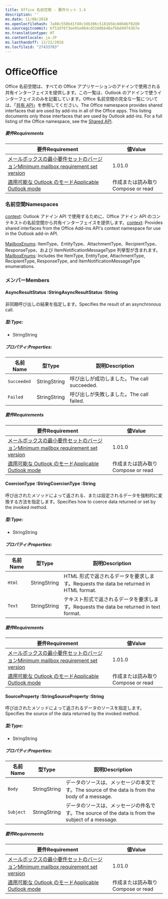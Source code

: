 ```yaml
---
title: Office 名前空間 - 要件セット 1.4
description: ''
ms.date: 11/08/2018
ms.openlocfilehash: 7a86c550bd1f40c3db306c518165bc60b8bf0280
ms.sourcegitcommit: 6f53df6f3ee91e084cd5160bb48afbbd49743b7e
ms.translationtype: HT
ms.contentlocale: ja-JP
ms.lasthandoff: 12/22/2018
ms.locfileid: "27433783"
---
```

# <a name="office"></a><span data-ttu-id="e2b75-102">Office</span><span class="sxs-lookup"><span data-stu-id="e2b75-102">Office</span></span>

<span data-ttu-id="e2b75-p101">Office 名前空間は、すべての Office アプリケーションのアドインで使用される共有インターフェイスを提供します。この一覧は、Outlook のアドインで使うインターフェイスのみを記載しています。Office 名前空間の完全な一覧については、「[共有 API](/javascript/api/office)」を参照してください。</span><span class="sxs-lookup"><span data-stu-id="e2b75-p101">The Office namespace provides shared interfaces that are used by add-ins in all of the Office apps. This listing documents only those interfaces that are used by Outlook add-ins. For a full listing of the Office namespace, see the [Shared API](/javascript/api/office).</span></span>

##### <a name="requirements"></a><span data-ttu-id="e2b75-105">要件</span><span class="sxs-lookup"><span data-stu-id="e2b75-105">Requirements</span></span>

|<span data-ttu-id="e2b75-106">要件</span><span class="sxs-lookup"><span data-stu-id="e2b75-106">Requirement</span></span>| <span data-ttu-id="e2b75-107">値</span><span class="sxs-lookup"><span data-stu-id="e2b75-107">Value</span></span>|
|---|---|
|[<span data-ttu-id="e2b75-108">メールボックスの最小要件セットのバージョン</span><span class="sxs-lookup"><span data-stu-id="e2b75-108">Minimum mailbox requirement set version</span></span>](/office/dev/add-ins/reference/requirement-sets/outlook-api-requirement-sets)| <span data-ttu-id="e2b75-109">1.0</span><span class="sxs-lookup"><span data-stu-id="e2b75-109">1.0</span></span>|
|[<span data-ttu-id="e2b75-110">適用可能な Outlook のモード</span><span class="sxs-lookup"><span data-stu-id="e2b75-110">Applicable Outlook mode</span></span>](https://docs.microsoft.com/outlook/add-ins/#extension-points)| <span data-ttu-id="e2b75-111">作成または読み取り</span><span class="sxs-lookup"><span data-stu-id="e2b75-111">Compose or read</span></span>|

### <a name="namespaces"></a><span data-ttu-id="e2b75-112">名前空間</span><span class="sxs-lookup"><span data-stu-id="e2b75-112">Namespaces</span></span>

<span data-ttu-id="e2b75-113">[context](Office.context.md): Outlook アドイン API で使用するために、Office アドイン API のコンテキストの名前空間から共有インターフェイスを提供します。</span><span class="sxs-lookup"><span data-stu-id="e2b75-113">[context](Office.context.md): Provides shared interfaces from the Office Add-ins API's context namespace for use in the Outlook add-in API.</span></span>

<span data-ttu-id="e2b75-114">[MailboxEnums](/javascript/api/outlook/office.mailboxenums.attachmenttype): ItemType、EntityType、AttachmentType、RecipientType、ResponseType、および ItemNotificationMessageType 列挙型が含まれます。</span><span class="sxs-lookup"><span data-stu-id="e2b75-114">[MailboxEnums](/javascript/api/outlook/office.mailboxenums.attachmenttype): Includes the ItemType, EntityType, AttachmentType, RecipientType, ResponseType, and ItemNotificationMessageType enumerations.</span></span>

### <a name="members"></a><span data-ttu-id="e2b75-115">メンバー</span><span class="sxs-lookup"><span data-stu-id="e2b75-115">Members</span></span>

####  <a name="asyncresultstatus-string"></a><span data-ttu-id="e2b75-116">AsyncResultStatus :String</span><span class="sxs-lookup"><span data-stu-id="e2b75-116">AsyncResultStatus :String</span></span>

<span data-ttu-id="e2b75-117">非同期呼び出しの結果を指定します。</span><span class="sxs-lookup"><span data-stu-id="e2b75-117">Specifies the result of an asynchronous call.</span></span>

##### <a name="type"></a><span data-ttu-id="e2b75-118">型:</span><span class="sxs-lookup"><span data-stu-id="e2b75-118">Type:</span></span>

*   <span data-ttu-id="e2b75-119">String</span><span class="sxs-lookup"><span data-stu-id="e2b75-119">String</span></span>

##### <a name="properties"></a><span data-ttu-id="e2b75-120">プロパティ:</span><span class="sxs-lookup"><span data-stu-id="e2b75-120">Properties:</span></span>

|<span data-ttu-id="e2b75-121">名前</span><span class="sxs-lookup"><span data-stu-id="e2b75-121">Name</span></span>| <span data-ttu-id="e2b75-122">型</span><span class="sxs-lookup"><span data-stu-id="e2b75-122">Type</span></span>| <span data-ttu-id="e2b75-123">説明</span><span class="sxs-lookup"><span data-stu-id="e2b75-123">Description</span></span>|
|---|---|---|
|`Succeeded`| <span data-ttu-id="e2b75-124">String</span><span class="sxs-lookup"><span data-stu-id="e2b75-124">String</span></span>|<span data-ttu-id="e2b75-125">呼び出しが成功しました。</span><span class="sxs-lookup"><span data-stu-id="e2b75-125">The call succeeded.</span></span>|
|`Failed`| <span data-ttu-id="e2b75-126">String</span><span class="sxs-lookup"><span data-stu-id="e2b75-126">String</span></span>|<span data-ttu-id="e2b75-127">呼び出しが失敗しました。</span><span class="sxs-lookup"><span data-stu-id="e2b75-127">The call failed.</span></span>|

##### <a name="requirements"></a><span data-ttu-id="e2b75-128">要件</span><span class="sxs-lookup"><span data-stu-id="e2b75-128">Requirements</span></span>

|<span data-ttu-id="e2b75-129">要件</span><span class="sxs-lookup"><span data-stu-id="e2b75-129">Requirement</span></span>| <span data-ttu-id="e2b75-130">値</span><span class="sxs-lookup"><span data-stu-id="e2b75-130">Value</span></span>|
|---|---|
|[<span data-ttu-id="e2b75-131">メールボックスの最小要件セットのバージョン</span><span class="sxs-lookup"><span data-stu-id="e2b75-131">Minimum mailbox requirement set version</span></span>](/office/dev/add-ins/reference/requirement-sets/outlook-api-requirement-sets)| <span data-ttu-id="e2b75-132">1.0</span><span class="sxs-lookup"><span data-stu-id="e2b75-132">1.0</span></span>|
|[<span data-ttu-id="e2b75-133">適用可能な Outlook のモード</span><span class="sxs-lookup"><span data-stu-id="e2b75-133">Applicable Outlook mode</span></span>](https://docs.microsoft.com/outlook/add-ins/#extension-points)| <span data-ttu-id="e2b75-134">作成または読み取り</span><span class="sxs-lookup"><span data-stu-id="e2b75-134">Compose or read</span></span>|
####  <a name="coerciontype-string"></a><span data-ttu-id="e2b75-135">CoercionType :String</span><span class="sxs-lookup"><span data-stu-id="e2b75-135">CoercionType :String</span></span>

<span data-ttu-id="e2b75-136">呼び出されたメソッドによって返される、または設定されるデータを強制的に変換する方法を指定します。</span><span class="sxs-lookup"><span data-stu-id="e2b75-136">Specifies how to coerce data returned or set by the invoked method.</span></span>

##### <a name="type"></a><span data-ttu-id="e2b75-137">型:</span><span class="sxs-lookup"><span data-stu-id="e2b75-137">Type:</span></span>

*   <span data-ttu-id="e2b75-138">String</span><span class="sxs-lookup"><span data-stu-id="e2b75-138">String</span></span>

##### <a name="properties"></a><span data-ttu-id="e2b75-139">プロパティ:</span><span class="sxs-lookup"><span data-stu-id="e2b75-139">Properties:</span></span>

|<span data-ttu-id="e2b75-140">名前</span><span class="sxs-lookup"><span data-stu-id="e2b75-140">Name</span></span>| <span data-ttu-id="e2b75-141">型</span><span class="sxs-lookup"><span data-stu-id="e2b75-141">Type</span></span>| <span data-ttu-id="e2b75-142">説明</span><span class="sxs-lookup"><span data-stu-id="e2b75-142">Description</span></span>|
|---|---|---|
|`Html`| <span data-ttu-id="e2b75-143">String</span><span class="sxs-lookup"><span data-stu-id="e2b75-143">String</span></span>|<span data-ttu-id="e2b75-144">HTML 形式で返されるデータを要求します。</span><span class="sxs-lookup"><span data-stu-id="e2b75-144">Requests the data be returned in HTML format.</span></span>|
|`Text`| <span data-ttu-id="e2b75-145">String</span><span class="sxs-lookup"><span data-stu-id="e2b75-145">String</span></span>|<span data-ttu-id="e2b75-146">テキスト形式で返されるデータを要求します。</span><span class="sxs-lookup"><span data-stu-id="e2b75-146">Requests the data be returned in text format.</span></span>|

##### <a name="requirements"></a><span data-ttu-id="e2b75-147">要件</span><span class="sxs-lookup"><span data-stu-id="e2b75-147">Requirements</span></span>

|<span data-ttu-id="e2b75-148">要件</span><span class="sxs-lookup"><span data-stu-id="e2b75-148">Requirement</span></span>| <span data-ttu-id="e2b75-149">値</span><span class="sxs-lookup"><span data-stu-id="e2b75-149">Value</span></span>|
|---|---|
|[<span data-ttu-id="e2b75-150">メールボックスの最小要件セットのバージョン</span><span class="sxs-lookup"><span data-stu-id="e2b75-150">Minimum mailbox requirement set version</span></span>](/office/dev/add-ins/reference/requirement-sets/outlook-api-requirement-sets)| <span data-ttu-id="e2b75-151">1.0</span><span class="sxs-lookup"><span data-stu-id="e2b75-151">1.0</span></span>|
|[<span data-ttu-id="e2b75-152">適用可能な Outlook のモード</span><span class="sxs-lookup"><span data-stu-id="e2b75-152">Applicable Outlook mode</span></span>](https://docs.microsoft.com/outlook/add-ins/#extension-points)| <span data-ttu-id="e2b75-153">作成または読み取り</span><span class="sxs-lookup"><span data-stu-id="e2b75-153">Compose or read</span></span>|
####  <a name="sourceproperty-string"></a><span data-ttu-id="e2b75-154">SourceProperty :String</span><span class="sxs-lookup"><span data-stu-id="e2b75-154">SourceProperty :String</span></span>

<span data-ttu-id="e2b75-155">呼び出されたメソッドによって返されるデータのソースを指定します。</span><span class="sxs-lookup"><span data-stu-id="e2b75-155">Specifies the source of the data returned by the invoked method.</span></span>

##### <a name="type"></a><span data-ttu-id="e2b75-156">型:</span><span class="sxs-lookup"><span data-stu-id="e2b75-156">Type:</span></span>

*   <span data-ttu-id="e2b75-157">String</span><span class="sxs-lookup"><span data-stu-id="e2b75-157">String</span></span>

##### <a name="properties"></a><span data-ttu-id="e2b75-158">プロパティ:</span><span class="sxs-lookup"><span data-stu-id="e2b75-158">Properties:</span></span>

|<span data-ttu-id="e2b75-159">名前</span><span class="sxs-lookup"><span data-stu-id="e2b75-159">Name</span></span>| <span data-ttu-id="e2b75-160">型</span><span class="sxs-lookup"><span data-stu-id="e2b75-160">Type</span></span>| <span data-ttu-id="e2b75-161">説明</span><span class="sxs-lookup"><span data-stu-id="e2b75-161">Description</span></span>|
|---|---|---|
|`Body`| <span data-ttu-id="e2b75-162">String</span><span class="sxs-lookup"><span data-stu-id="e2b75-162">String</span></span>|<span data-ttu-id="e2b75-163">データのソースは、メッセージの本文です。</span><span class="sxs-lookup"><span data-stu-id="e2b75-163">The source of the data is from the body of a message.</span></span>|
|`Subject`| <span data-ttu-id="e2b75-164">String</span><span class="sxs-lookup"><span data-stu-id="e2b75-164">String</span></span>|<span data-ttu-id="e2b75-165">データのソースは、メッセージの件名です。</span><span class="sxs-lookup"><span data-stu-id="e2b75-165">The source of the data is from the subject of a message.</span></span>|

##### <a name="requirements"></a><span data-ttu-id="e2b75-166">要件</span><span class="sxs-lookup"><span data-stu-id="e2b75-166">Requirements</span></span>

|<span data-ttu-id="e2b75-167">要件</span><span class="sxs-lookup"><span data-stu-id="e2b75-167">Requirement</span></span>| <span data-ttu-id="e2b75-168">値</span><span class="sxs-lookup"><span data-stu-id="e2b75-168">Value</span></span>|
|---|---|
|[<span data-ttu-id="e2b75-169">メールボックスの最小要件セットのバージョン</span><span class="sxs-lookup"><span data-stu-id="e2b75-169">Minimum mailbox requirement set version</span></span>](/office/dev/add-ins/reference/requirement-sets/outlook-api-requirement-sets)| <span data-ttu-id="e2b75-170">1.0</span><span class="sxs-lookup"><span data-stu-id="e2b75-170">1.0</span></span>|
|[<span data-ttu-id="e2b75-171">適用可能な Outlook のモード</span><span class="sxs-lookup"><span data-stu-id="e2b75-171">Applicable Outlook mode</span></span>](https://docs.microsoft.com/outlook/add-ins/#extension-points)| <span data-ttu-id="e2b75-172">作成または読み取り</span><span class="sxs-lookup"><span data-stu-id="e2b75-172">Compose or read</span></span>|